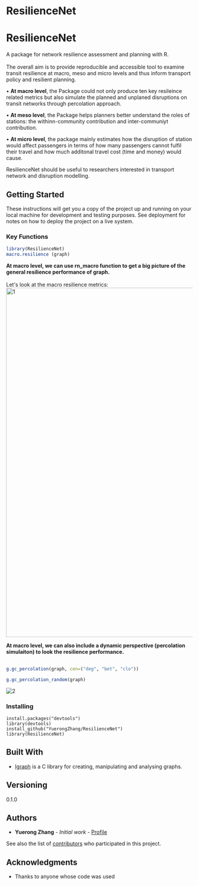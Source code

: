 # ResilienceNet
# ResilienceNet
A package for network resilience assessment and planning with R. <br /> <br />
The overall aim is to provide reproducible and accessible tool to examine transit resilience at macro, meso and micro levels and thus inform transport policy and resilient planning. 

•	**At macro level**, the Package could not only produce ten key resileince related metrics but also simulate the planned and unplaned disruptions on transit networks through percolation approach. 

•	**At  meso level**, the Package helps planners better understand the roles of stations: the withinn-community contribution and inter-communiyt contribution.  

•	**At micro level**, the package mainly estimates how the disruption of station would affect passengers in terms of how many passengers cannot fulfil their travel and how much additonal travel cost (time and money) would cause. 

ResilienceNet should be useful to researchers interested in transport network and disruption modelling.


## Getting Started

These instructions will get you a copy of the project up and running on your local machine for development and testing purposes. See deployment for notes on how to deploy the project on a live system.

### Key Functions
``` r
library(ResilienceNet)
macro.resilience (graph)
```
**At macro level, we can use rn_macro function to get a big picture of the general resilience performance of graph.**<br /><br />
Let's look at the macro resilience metrics:
<img width="944" alt="1" src="https://user-images.githubusercontent.com/51216959/108700398-721dc180-74fe-11eb-8473-188bea39da6d.png">


**At macro level, we can also include a dynamic perspective (percolation simulaiton) to look the resilience performance.**<br /><br />
``` r
g.gc_percolation(graph, cen=("deg", "bet", "clo"))

g.gc_percolation_random(graph)
```
![2](https://user-images.githubusercontent.com/51216959/108700480-9083bd00-74fe-11eb-87bd-f9da6bcb32ac.png)



### Installing

```
install.packages("devtools")
library(devtools)
install_github("YuerongZhang/ResilienceNet")
library(ResilienceNet)
```

## Built With

* [Igraph](https://github.com/igraph/igraph) is a C library for creating, manipulating and analysing graphs. 


## Versioning

0.1.0

## Authors

* **Yuerong Zhang** - *Initial work* - [Profile](https://www.ucl.ac.uk/bartlett/planning/yuerong-zhang)

See also the list of [contributors](https://github.com/xxxxx) who participated in this project.

## Acknowledgments

* Thanks to anyone whose code was used</pre>
